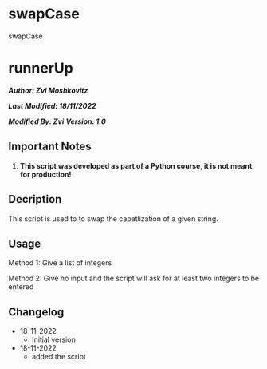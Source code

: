 # swapCase
swapCase
# runnerUp
**_Author: Zvi Moshkovitz_**

**_Last Modified: 18/11/2022_**

**_Modified By: Zvi_**
**_Version: 1.0_**

## Important Notes
1. **This script was developed as part of a Python course, it is not meant for production!**

## Decription
This script is used to to swap the capatlization of a given string.

## Usage
Method 1: Give a list of integers

Method 2: Give no input and the script will ask for at least two integers to be entered

## Changelog
* 18-11-2022
    * Initial version
* 18-11-2022
    * added the script
